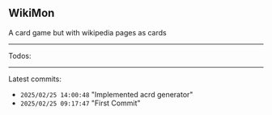 ## WikiMon
A card game but with wikipedia pages as cards

---

Todos:

---

Latest commits:
 - `2025/02/25 14:00:48` "Implemented acrd generator"
 - `2025/02/25 09:17:47` "First Commit"
